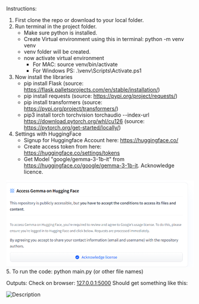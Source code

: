 Instructions:
1. First clone the repo or download to your local folder.
2. Run terminal in the project folder.
   - Make sure python is installed.
   - Create Virtual environment using this in terminal: python -m venv venv
   - venv folder will be created.
   - now activate virtual environment
     - For MAC: source venv/bin/activate
     - For Windows PS: .\venv\Scripts\Activate.ps1
3. Now install the libraries
   - pip install Flask
     (source: https://flask.palletsprojects.com/en/stable/installation/)
   - pip install requests
     (source: https://pypi.org/project/requests/)
   - pip install transformers
     (source: https://pypi.org/project/transformers/)
   - pip3 install torch torchvision torchaudio --index-url https://download.pytorch.org/whl/cu126
     (source: https://pytorch.org/get-started/locally/)
4. Settings with HuggingFace
   - Signup for Huggingface Account here: https://huggingface.co/
   - Create access token from here: https://huggingface.co/settings/tokens
   - Get Model "google/gemma-3-1b-it" from https://huggingface.co/google/gemma-3-1b-it.
   Acknowledge licence.
<img src="acknowledge_licence.png" width="700" alt="Description">
5. To run the code: python main.py (or other file names)

Outputs:
Check on browser: [127.0.0.1:5000](http://127.0.0.1:5000/getQuiz?topic=movies)
Should get something like this:

<img src="img_1.png" width="700" alt="Description">

